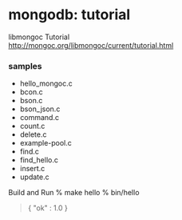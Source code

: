 mongodb: tutorial 
===============


libmongoc Tutorial  
http://mongoc.org/libmongoc/current/tutorial.html  


###  samples
- hello_mongoc.c
- bcon.c
- bson.c
- bson_json.c
- command.c
- count.c
- delete.c
- example-pool.c
- find.c
- find_hello.c
- insert.c
- update.c


Build and Run
% make hello
% bin/hello
> { "ok" : 1.0 }


